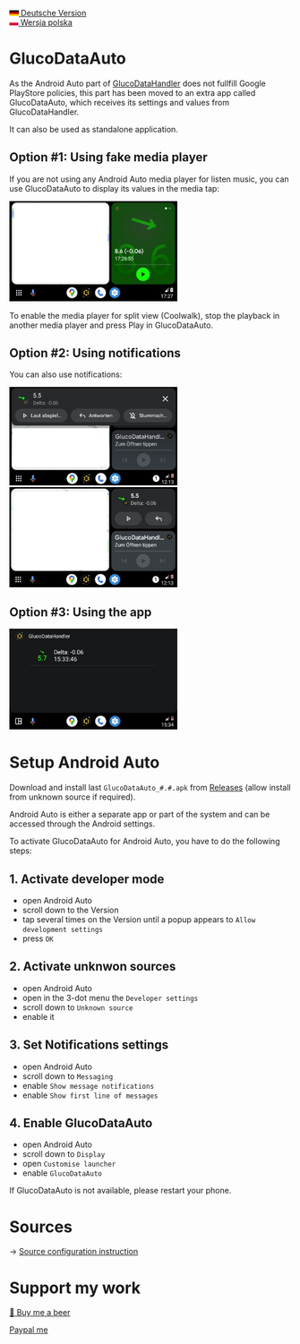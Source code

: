 [<img src='images/de.png' height=10> Deutsche Version](README_DE.md)  
[<img src='images/pl.png' height=10> Wersja polska](README_PL.md)

# GlucoDataAuto

As the Android Auto part of [GlucoDataHandler](https://github.com/pachi81/GlucoDataHandler/blob/master/README.md) does not fullfill Google PlayStore policies, this part has been moved to an extra app called GlucoDataAuto, which receives its settings and values from GlucoDataHandler. 

It can also be used as standalone application.

## Option #1: Using fake media player
If you are not using any Android Auto media player for listen music, you can use GlucoDataAuto to display its values in the media tap:

<img src='images/AA_media.png' width=300>

To enable the media player for split view (Coolwalk), stop the playback in another media player and press Play in GlucoDataAuto.

## Option #2: Using notifications

You can also use notifications:

<img src='images/AA_notification.png' width=300> <img src='images/AA_notification_view.png' width=300>

## Option #3: Using the app

<img src='images/AA_App.png' width=300>

# Setup Android Auto

Download and install last `GlucoDataAuto_#.#.apk` from [Releases](https://github.com/pachi81/GlucoDataAuto/releases) (allow install from unknown source if required).

Android Auto is either a separate app or part of the system and can be accessed through the Android settings.

To activate GlucoDataAuto for Android Auto, you have to do the following steps:

## 1. Activate developer mode

- open Android Auto
- scroll down to the Version
- tap several times on the Version until a popup appears to `Allow development settings`
- press `OK`

## 2. Activate unknwon sources

- open Android Auto
- open in the 3-dot menu the `Developer settings`
- scroll down to `Unknown source`
- enable it

## 3. Set Notifications settings

- open Android Auto
- scroll down to `Messaging`
- enable `Show message notifications`
- enable `Show first line of messages`

## 4. Enable GlucoDataAuto

- open Android Auto
- scroll down to `Display`
- open `Customise launcher`
- enable `GlucoDataAuto`

If GlucoDataAuto is not available, please restart your phone.


# Sources

-> [Source configuration instruction](https://github.com/pachi81/GlucoDataHandler/blob/master/SOURCES.md)

# Support my work
[🍺 Buy me a beer](https://www.buymeacoffee.com/pachi81)

[Paypal me](https://paypal.me/pachi81)
